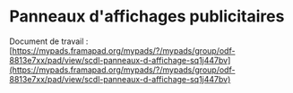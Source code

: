 # Panneaux d'affichages publicitaires

Document de travail : [https://mypads.framapad.org/mypads/?/mypads/group/odf-8813e7xx/pad/view/scdl-panneaux-d-affichage-sq1j447bv](https://mypads.framapad.org/mypads/?/mypads/group/odf-8813e7xx/pad/view/scdl-panneaux-d-affichage-sq1j447bv)



